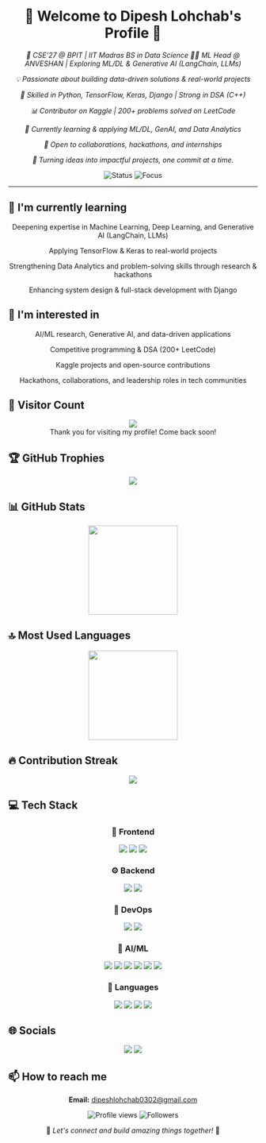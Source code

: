 <div align="center">

# 🌟 Welcome to Dipesh Lohchab's Profile 🌟

<p><em>🚀 CSE’27 @ BPIT | IIT Madras BS in Data Science
👨‍💻 ML Head @ ANVESHAN | Exploring ML/DL & Generative AI (LangChain, LLMs)

💡 Passionate about building data-driven solutions & real-world projects

🐍 Skilled in Python, TensorFlow, Keras, Django | Strong in DSA (C++)

📊 Contributor on Kaggle | 200+ problems solved on LeetCode

🌱 Currently learning & applying ML/DL, GenAI, and Data Analytics

🤝 Open to collaborations, hackathons, and internships

📌 Turning ideas into impactful projects, one commit at a time.</em></p>

<img src="https://img.shields.io/badge/Status-Available_for_collaboration-brightgreen" alt="Status" />
<img src="https://img.shields.io/badge/Focus-Web_Development-blue" alt="Focus" />

</div>

<hr>

## 🌱 I'm currently learning

<div align="center"><p>Deepening expertise in Machine Learning, Deep Learning, and Generative AI (LangChain, LLMs)

Applying TensorFlow & Keras to real-world projects

Strengthening Data Analytics and problem-solving skills through research & hackathons

Enhancing system design & full-stack development with Django</p></div>

## 👀 I'm interested in

<div align="center"><p>AI/ML research, Generative AI, and data-driven applications

Competitive programming & DSA (200+ LeetCode)

Kaggle projects and open-source contributions

Hackathons, collaborations, and leadership roles in tech communities</p></div>

## 👀 Visitor Count

<!-- ⚠️ Important: Replace 'YOUR-USERNAME' with your actual GitHub username in the URL below -->
<p align="center">
  <img src="https://profile-counter.glitch.me/dipeshlohchab/count.svg" />
  <br>Thank you for visiting my profile! Come back soon!
</p>

## 🏆 GitHub Trophies

<!-- ⚠️ Important: Replace 'YOUR-USERNAME' with your actual GitHub username in the URL below -->
<p align="center">
  <img src="https://github-profile-trophy.vercel.app/?username=dipeshlohchab&theme=juicyfresh&column=7&margin-w=15&margin-h=15" />
</p>

## 📊 GitHub Stats

<!-- ⚠️ Important: Replace 'YOUR-USERNAME' with your actual GitHub username in the URL below -->
<div align="center">
  <img height="180em" src="https://github-readme-stats.vercel.app/api?username=dipeshlohchab&show_icons=true&theme=radical&include_all_commits=true&count_private=true"/>
</div>

## 🔝 Most Used Languages

<!-- ⚠️ Important: Replace 'YOUR-USERNAME' with your actual GitHub username in the URL below -->
<div align="center">
  <img height="180em" src="https://github-readme-stats.vercel.app/api/top-langs/?username=dipeshlohchab&layout=compact&langs_count=10&theme=radical"/>
</div>

## 🔥 Contribution Streak

<!-- ⚠️ Important: Replace 'YOUR-USERNAME' with your actual GitHub username in the URL below -->
<div align="center">
  <img src="https://github-readme-streak-stats.herokuapp.com/?user=dipeshlohchab&theme=radical&hide_border=false" />
</div>

## 💻 Tech Stack

<div align="center">

### 🎨 Frontend

<img src="https://img.shields.io/badge/-HTML5-05122A?style=for-the-badge&color=ff69b4"> <img src="https://img.shields.io/badge/-CSS3-05122A?style=for-the-badge&color=ff69b4"> <img src="https://img.shields.io/badge/-Sass-05122A?style=for-the-badge&color=ff69b4">

### ⚙️ Backend

<img src="https://img.shields.io/badge/-Django-05122A?style=for-the-badge&color=4169e1"> <img src="https://img.shields.io/badge/-SQLite-05122A?style=for-the-badge&color=4169e1">

### 🚀 DevOps

<img src="https://img.shields.io/badge/-Docker-05122A?style=for-the-badge&color=9370db"> <img src="https://img.shields.io/badge/-AWS-05122A?style=for-the-badge&color=9370db">

### 🧠 AI/ML

<img src="https://img.shields.io/badge/-TensorFlow-05122A?style=for-the-badge&color=00CED1"> <img src="https://img.shields.io/badge/-Pandas-05122A?style=for-the-badge&color=00CED1"> <img src="https://img.shields.io/badge/-NumPy-05122A?style=for-the-badge&color=00CED1"> <img src="https://img.shields.io/badge/-Scikit-Learn-05122A?style=for-the-badge&color=00CED1"> <img src="https://img.shields.io/badge/-Keras-05122A?style=for-the-badge&color=00CED1"> <img src="https://img.shields.io/badge/-Hugging Face-05122A?style=for-the-badge&color=00CED1">

### 💬 Languages

<img src="https://img.shields.io/badge/-C++-05122A?style=for-the-badge&color=FFA500"> <img src="https://img.shields.io/badge/-C-05122A?style=for-the-badge&color=FFA500"> <img src="https://img.shields.io/badge/-Python-05122A?style=for-the-badge&color=FFA500"> <img src="https://img.shields.io/badge/-Java-05122A?style=for-the-badge&color=FFA500">

</div>

## 🌐 Socials

<div align="center">

<a href="https://github.com/dipeshlohchab/"><img src="https://img.shields.io/badge/github-%23121011.svg?style=for-the-badge&logo=github&logoColor=white&color=9a6bdf"></a> <a href="https://www.linkedin.com/in/dipesh-lohchab/"><img src="https://img.shields.io/badge/linkedin-%230077B5.svg?style=for-the-badge&logo=linkedin&logoColor=white&color=df6b9a"></a> 

</div>

## 📫 How to reach me

<div align="center">

**Email:** dipeshlohchab0302@gmail.com

</div>

<div align="center">

<!-- ⚠️ Important: Replace 'YOUR-USERNAME' with your actual GitHub username in the URLs below -->
<img src="https://komarev.com/ghpvc/?username=dipeshlohchab&style=for-the-badge&color=blueviolet" alt="Profile views"/>

<img src="https://img.shields.io/github/followers/dipeshlohchab?style=for-the-badge&color=ff69b4" alt="Followers"/>

<p>🌈 <i>Let's connect and build amazing things together!</i> 🚀</p>

</div>

